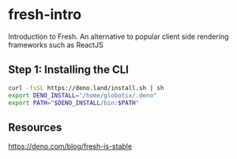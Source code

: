 # fresh-intro
Introduction to Fresh. An alternative to popular client side rendering frameworks such as ReactJS

## Step 1: Installing the CLI
```sh 
curl -fsSL https://deno.land/install.sh | sh
export DENO_INSTALL="/home/globotix/.deno"
export PATH="$DENO_INSTALL/bin:$PATH"
```

## Resources
https://deno.com/blog/fresh-is-stable
